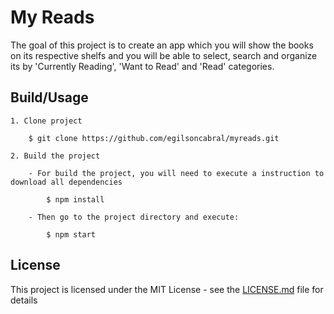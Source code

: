 # My Reads
The goal of this project is to create an app which you will show the books on its respective shelfs and you will be able to select, search and organize its by 'Currently Reading', 'Want to Read' and 'Read' categories.


## Build/Usage

	1. Clone project

		$ git clone https://github.com/egilsoncabral/myreads.git
		
	2. Build the project

	    - For build the project, you will need to execute a instruction to download all dependencies
        	
         	$ npm install
        	
        - Then go to the project directory and execute:
        	
        	$ npm start
        	
## License

This project is licensed under the MIT License - see the [LICENSE.md](LICENSE.md) file for details

